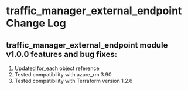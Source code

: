 # traffic_manager_external_endpoint Change Log

## traffic_manager_external_endpoint module v1.0.0 features and bug fixes:

1. Updated for_each object reference
2. Tested compatibility with azure_rm 3.90
3. Tested compatibility with Terraform version 1.2.6
